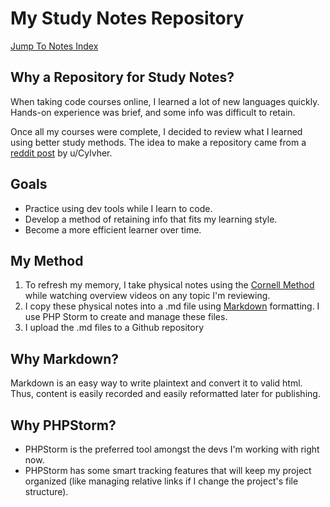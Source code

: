 # My Study Notes Repository

[Jump To Notes Index](index.md)

## Why a Repository for Study Notes?
When taking code courses online, I learned a lot of new languages quickly. Hands-on experience was brief, and some info was difficult to retain.

Once all my courses were complete, I decided to review what I learned using better study methods.
The idea to make a repository came from a [reddit post](https://www.reddit.com/r/learnprogramming/comments/11n6n7z/using_github_to_write_my_notes_has_helped_me/) by u/Cylvher.

## Goals
* Practice using dev tools while I learn to code.
* Develop a method of retaining info that fits my learning style.
* Become a more efficient learner over time.

## My Method

1. To refresh my memory, I take physical notes using the [Cornell Method](cornell-notes.md) while watching overview videos on any topic I'm reviewing.
2. I copy these physical notes into a .md file using [Markdown](markdown.md) formatting. I use PHP Storm to create and manage these files.
3. I upload the .md files to a Github repository

## Why Markdown?
Markdown is an easy way to write plaintext and convert it to valid html. Thus, content is easily recorded and easily reformatted later for publishing.

## Why PHPStorm?
* PHPStorm is the preferred tool amongst the devs I'm working with right now.
* PHPStorm has some smart tracking features that will keep my project organized (like managing relative links if I change the project's file structure).



